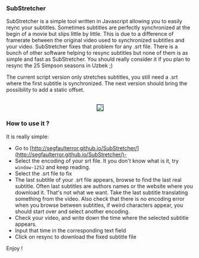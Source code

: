 ### SubStretcher

SubStretcher is a simple tool written in Javascript allowing you to easily reync your subtitles. Sometimes subtitles are perfectly synchronized at the begin of a movie but slips little by little. This is due to a difference of framerate between the original video used to synchronized subtitles and your video. SubStretcher fixes that problem for any .srt file. There is a bunch of other software helping to resync subtitles but none of them is as simple and fast as SubStretcher. You should really consider it if you plan to resync the 25 Simpson seasons in Uzbek ;)

The current script version only stretches subtitles, you still need a .srt where the first subtitle is synchronized. The next version should bring the possibility to add a static offset.
<p align="center">
<br/>
<img src="http://www.mathieusavy.com/images/substretcher.jpg" style="border:1px solid #021a40"/>
<br/>
</p>

### How to use it ?

It is really simple:

- Go to [http://segfaulterror.github.io/SubStretcher/](http://segfaulterror.github.io/SubStretcher/)-
- Select the encoding of your srt file. It you don't know what is it, try `window-1252` and keep reading.
- Select the .srt file to fix
- The last subtitle of your .srt file appears, browse to find the last real subtitle. Often last subtitles are authors names or the website where you download it. That's not what we want. Take the last subtitle translating something from the video. Also check that there is no encoding error when you browse between subtitles, if weird characters appear, you should start over and select another encoding.
- Check your video, and write down the time where the selected subtitle appears.
- Input that time in the corresponding text field
- Click on resync to download the fixed subtitle file

Enjoy !
